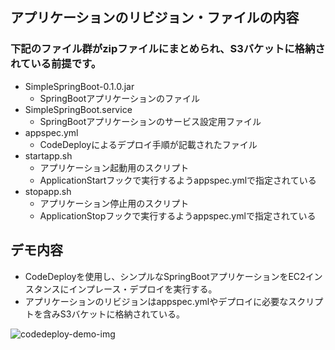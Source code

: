 ## アプリケーションのリビジョン・ファイルの内容
### 下記のファイル群がzipファイルにまとめられ、S3バケットに格納されている前提です。
- SimpleSpringBoot-0.1.0.jar
  - SpringBootアプリケーションのファイル
- SimpleSpringBoot.service
  - SpringBootアプリケーションのサービス設定用ファイル
- appspec.yml
  - CodeDeployによるデプロイ手順が記載されたファイル
- startapp.sh
  - アプリケーション起動用のスクリプト
  - ApplicationStartフックで実行するようappspec.ymlで指定されている
- stopapp.sh
  - アプリケーション停止用のスクリプト
  - ApplicationStopフックで実行するようappspec.ymlで指定されている

## デモ内容
- CodeDeployを使用し、シンプルなSpringBootアプリケーションをEC2インスタンスにインプレース・デプロイを実行する。
- アプリケーションのリビジョンはappspec.ymlやデプロイに必要なスクリプトを含みS3バケットに格納されている。


![codedeploy-demo-img](https://devops.nobelabo.net/img/demo_codedeploy.png)